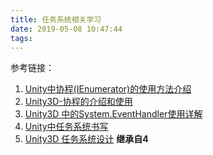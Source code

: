 ```yaml
---
title: 任务系统相关学习
date: 2019-05-08 10:47:44
tags:
---
```


参考链接：
1. [Unity中协程(IEnumerator)的使用方法介绍](https://blog.csdn.net/beihuanlihe130/article/details/76098844)
2. [Unity3D-协程的介绍和使用](https://blog.csdn.net/u011397120/article/details/61236055)
3. [ Unity3D 中的System.EventHandler使用详解 ](https://www.jianshu.com/p/ec91e21cd419)
4. [Unity中任务系统书写](https://blog.51cto.com/jxwgame/1602630)
5. [Unity3D 任务系统设计](https://www.cnblogs.com/binpan/p/4290515.html) **继承自4**